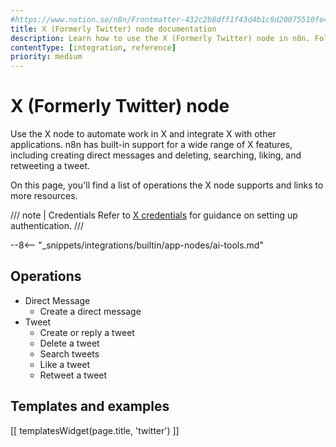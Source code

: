 ```yaml
---
#https://www.notion.so/n8n/Frontmatter-432c2b8dff1f43d4b1c8d20075510fe4
title: X (Formerly Twitter) node documentation
description: Learn how to use the X (Formerly Twitter) node in n8n. Follow technical documentation to integrate X (Formerly Twitter) node into your workflows.
contentType: [integration, reference]
priority: medium
---
```


# X (Formerly Twitter) node

Use the X node to automate work in X and integrate X with other applications. n8n has built-in support for a wide range of X features, including creating direct messages and deleting, searching, liking, and retweeting a tweet. 

On this page, you'll find a list of operations the X node supports and links to more resources.

/// note | Credentials
Refer to [X credentials](/integrations/builtin/credentials/twitter.md) for guidance on setting up authentication. 
///

--8<-- "_snippets/integrations/builtin/app-nodes/ai-tools.md"

## Operations

* Direct Message
    * Create a direct message
* Tweet
    * Create or reply a tweet
    * Delete a tweet
    * Search tweets
    * Like a tweet
    * Retweet a tweet

## Templates and examples

<!-- see https://www.notion.so/n8n/Pull-in-templates-for-the-integrations-pages-37c716837b804d30a33b47475f6e3780 -->
[[ templatesWidget(page.title, 'twitter') ]]
